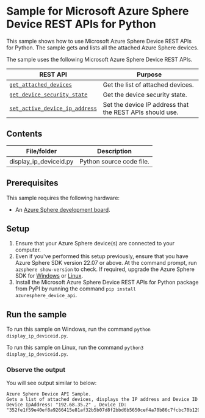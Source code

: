 # Sample for Microsoft Azure Sphere Device REST APIs for Python

This sample shows how to use Microsoft Azure Sphere Device REST APIs for Python. The sample gets and lists all the attached Azure Sphere devices.

The sample uses the following Microsoft Azure Sphere Device REST APIs.

| REST API | Purpose |
|---------|---------|
| [`get_attached_devices`](../../README.md#get-attached-devices) | Get the list of attached devices.  |
| [`get_device_security_state`](../../README.md#get-device-security-state) | Get the device security state. |
| [`set_active_device_ip_address`](../../README.md#set-active-device-ip-address) | Set the device IP address that the REST APIs should use. |

## Contents

| File/folder         | Description              |
|---------------------|--------------------------|
| display_ip_deviceid.py           | Python source code file. |

## Prerequisites

This sample requires the following hardware:

- An [Azure Sphere development board](https://aka.ms/azurespheredevkits).

## Setup

1. Ensure that your Azure Sphere device(s) are connected to your computer.
1. Even if you've performed this setup previously, ensure that you have Azure Sphere SDK version 22.07 or above. At the command prompt, run `azsphere show-version` to check. If required, upgrade the Azure Sphere SDK for [Windows](https://docs.microsoft.com/azure-sphere/install/install-sdk) or [Linux](https://docs.microsoft.com/azure-sphere/install/install-sdk-linux).
1. Install the Microsoft Azure Sphere Device REST APIs for Python package from PyPI by running the command `pip install azuresphere_device_api`.

## Run the sample

To run this sample on Windows, run the command `python display_ip_deviceid.py`.

To run this sample on Linux, run the command `python3 display_ip_deviceid.py`.

### Observe the output

You will see output similar to below:
```
Azure Sphere Device API Sample.
Gets a list of attached devices, displays the IP address and Device ID
Device IpAddress: "192.68.35.2" , Device ID: "352fe1f59e40ef8a9266415e81af32b5b07d8f2bbd6b5650cef4a70b86c7fcbc70b129a41fbc6d02f8bb4aaabc52cd5740c85427d205e46a166b7e41135eb968"
```
